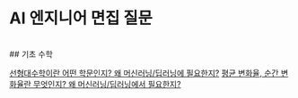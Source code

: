 # AI 엔지니어 면집 질문

<br>
## 기초 수학

[선형대수학이란 어떤 학문인지? 왜 머신러닝/딥러닝에 필요한지?](https://github.com/AI-Dev-Lex-Kim/ai-engineer-interview/blob/main/contents/math.md)
[평균 변화율, 순간 변화율란 무엇인지? 왜 머신러닝/딥러닝에서 필요한지?]()
